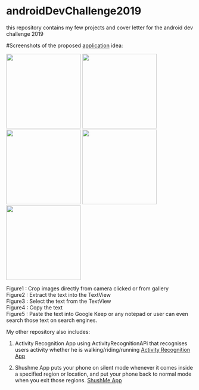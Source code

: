 # androidDevChallenge2019
this repository contains my few projects and cover letter for the android dev challenge 2019

#Screenshots of the proposed [application](https://github.com/Ushnesha/TextRecognitionAndExtraction) idea:  
<p float="left">
  <img src ="https://user-images.githubusercontent.com/24929566/69911229-74e64f80-143e-11ea-9a21-cee06d3139aa.jpeg" width="200">
  <img src ="https://user-images.githubusercontent.com/24929566/69911288-3dc46e00-143f-11ea-9c13-e129cc81bfa3.jpeg" width="200">
  <img src ="https://user-images.githubusercontent.com/24929566/69911289-4321b880-143f-11ea-81aa-c8587ba9fa3a.jpeg" width="200">
  <img src ="https://user-images.githubusercontent.com/24929566/69911295-47e66c80-143f-11ea-8737-4ffbc139e243.jpeg" width="200">
  <img src ="https://user-images.githubusercontent.com/24929566/69911299-4c128a00-143f-11ea-85e1-545e2d3dfd72.jpeg" width="200">
</p>

Figure1 : Crop images directly from camera clicked or from gallery  
Figure2 : Extract the text into the TextView  
Figure3 : Select the text from the TextView  
Figure4 : Copy the text  
Figure5 : Paste the text into Google Keep or any notepad or user can even search those text on search engines.  

My other repository also includes: 
1. Activity Recognition App using ActivityRecognitionAPi that recognises users activity whether he is walking/riding/running
[Activity Recognition App](https://github.com/Ushnesha/ActivityRecognitionApp)

2. Shushme App puts your phone on silent mode whenever it comes inside a specified region or location, and put your phone back to normal mode when you exit those regions.
[ShushMe App](https://github.com/Ushnesha/ShushMe)
